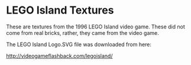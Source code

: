 LEGO Island Textures
====================

These are textures from the 1996 LEGO Island video game. These did not come from real bricks, rather, they came from the video game.

The LEGO Island Logo.SVG file was downloaded from here:

http://videogameflashback.com/legoisland/